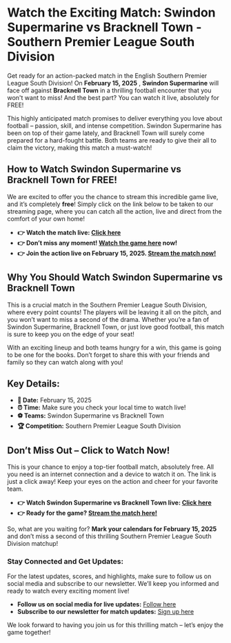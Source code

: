 # Watch the Exciting Match: Swindon Supermarine vs Bracknell Town - Southern Premier League South Division

Get ready for an action-packed match in the English Southern Premier League South Division! On **February 15, 2025** , **Swindon Supermarine** will face off against **Bracknell Town** in a thrilling football encounter that you won't want to miss! And the best part? You can watch it live, absolutely for FREE!

This highly anticipated match promises to deliver everything you love about football – passion, skill, and intense competition. Swindon Supermarine has been on top of their game lately, and Bracknell Town will surely come prepared for a hard-fought battle. Both teams are ready to give their all to claim the victory, making this match a must-watch!

## How to Watch Swindon Supermarine vs Bracknell Town for FREE!

We are excited to offer you the chance to stream this incredible game live, and it’s completely **free**! Simply click on the link below to be taken to our streaming page, where you can catch all the action, live and direct from the comfort of your own home!

- **👉 Watch the match live: [Click here](https://tinyurl.com/livestreamfreeo?st=Swindon+Supermarine+vs+Bracknell+Town&si=ghc)** 
- **👉 Don’t miss any moment! [Watch the game here](https://tinyurl.com/livestreamfreeo?st=Swindon+Supermarine+vs+Bracknell+Town&si=ghc) now!**
- **👉 Join the action live on February 15, 2025. [Stream the match now!](https://tinyurl.com/livestreamfreeo?st=Swindon+Supermarine+vs+Bracknell+Town&si=ghc)**

## Why You Should Watch Swindon Supermarine vs Bracknell Town

This is a crucial match in the Southern Premier League South Division, where every point counts! The players will be leaving it all on the pitch, and you won’t want to miss a second of the drama. Whether you’re a fan of Swindon Supermarine, Bracknell Town, or just love good football, this match is sure to keep you on the edge of your seat!

With an exciting lineup and both teams hungry for a win, this game is going to be one for the books. Don’t forget to share this with your friends and family so they can watch along with you!

## Key Details:

- **📅 Date:** February 15, 2025
- **⏰ Time:** Make sure you check your local time to watch live!
- **⚽ Teams:** Swindon Supermarine vs Bracknell Town
- **🏆 Competition:** Southern Premier League South Division

## Don’t Miss Out – Click to Watch Now!

This is your chance to enjoy a top-tier football match, absolutely free. All you need is an internet connection and a device to watch it on. The link is just a click away! Keep your eyes on the action and cheer for your favorite team.

- **👉 Watch Swindon Supermarine vs Bracknell Town live: [Click here](https://tinyurl.com/livestreamfreeo?st=Swindon+Supermarine+vs+Bracknell+Town&si=ghc)**
- **👉 Ready for the game? [Stream the match here!](https://tinyurl.com/livestreamfreeo?st=Swindon+Supermarine+vs+Bracknell+Town&si=ghc)**

So, what are you waiting for? **Mark your calendars for February 15, 2025** and don’t miss a second of this thrilling Southern Premier League South Division matchup!

### Stay Connected and Get Updates:

For the latest updates, scores, and highlights, make sure to follow us on social media and subscribe to our newsletter. We’ll keep you informed and ready to watch every exciting moment live!

- **Follow us on social media for live updates:** [Follow here](https://tinyurl.com/livestreamfreeo?st=Swindon+Supermarine+vs+Bracknell+Town&si=ghc)
- **Subscribe to our newsletter for match updates:** [Sign up here](https://tinyurl.com/livestreamfreeo?st=Swindon+Supermarine+vs+Bracknell+Town&si=ghc)

We look forward to having you join us for this thrilling match – let’s enjoy the game together!

<stro></stro>
